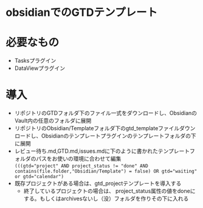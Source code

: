 # obsidianでのGTDテンプレート

# 必要なもの
- Tasksプラグイン
- DataViewプラグイン

# 導入
- リポジトリのGTDフォルダ下のファイル一式をダウンロードし、ObsidianのVault内の任意のフォルダに展開
- リポジトリのObsidian/Templateフォルダ下のgtd_templateファイルダウンロードし、Obsidianのテンプレートプラグインのテンプレートフォルダの下に展開
- レビュー待ち.md,GTD.md,issues.mdに下のように書かれたテンプレートフォルダのパスをお使いの環境に合わせて編集  
`(((gtd="project" AND project_status != "done" AND contains(file.folder,"Obsidian/Template") = false) OR gtd="waiting" or gtd="calendar")`
- 既存プロジェクトがある場合は、gtd_projectテンプレートを導入する
	- 終了しているプロジェクトの場合は、 project_status属性の値をdoneにする。もしくはarchivesないし（没）フォルダを作りその下に入れる
